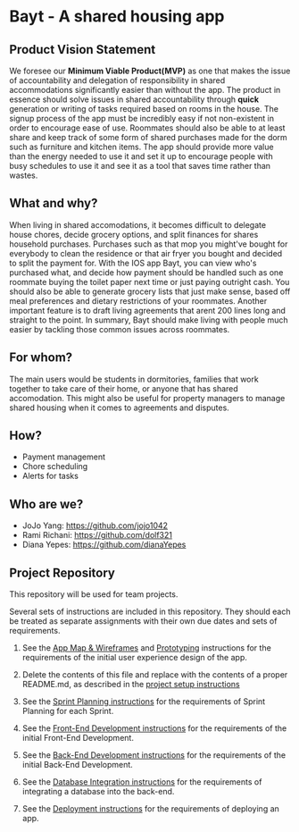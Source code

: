 # Bayt - A shared housing app

## Product Vision Statement
We foresee our **Minimum Viable Product(MVP)** as one that makes the issue of accountability and delegation of responsibility in shared accommodations significantly easier than without the app. The product in essence should solve issues in shared accountability through **quick** generation or writing of tasks required based on rooms in the house. The signup process of the app must be incredibly easy if not non-existent in order to encourage ease of use. Roommates should also be able to at least share and keep track of some form of shared purchases made for the dorm such as furniture and kitchen items. The app should provide more value than the energy needed to use it and set it up to encourage people with busy schedules to use it and see it as a tool that saves time rather than wastes.

## What and why?
When living in shared accomodations, it becomes difficult to delegate house chores, decide grocery options, and split finances for shares household purchases. Purchases such as that mop you might've bought for everybody to clean the residence or that air fryer you bought and decided to split the payment for. With the IOS app Bayt, you can view who's purchased what, and decide how payment should be handled such as one roommate buying the toilet paper next time or just paying outright cash. You should also be able to generate grocery lists that just make sense, based off meal preferences and dietary restrictions of your roommates. Another important feature is to draft living agreements that arent 200 lines long and straight to the point. In summary, Bayt should make living with people much easier by tackling those common issues across roommates.

## For whom?
The main users would be students in dormitories, families that work together to take care of their home, or anyone that has shared accomodation. This might also be useful for property managers to manage shared housing when it comes to agreements and disputes.

## How?
- Payment management
- Chore scheduling
- Alerts for tasks

## Who are we? 
- JoJo Yang: https://github.com/jojo1042
- Rami Richani: https://github.com/dolf321
- Diana Yepes: https://github.com/dianaYepes

## Project Repository

This repository will be used for team projects.

Several sets of instructions are included in this repository. They should each be treated as separate assignments with their own due dates and sets of requirements.

1. See the [App Map & Wireframes](instructions-0a-app-map-wireframes.md) and [Prototyping](./instructions-0b-prototyping.md) instructions for the requirements of the initial user experience design of the app.

1. Delete the contents of this file and replace with the contents of a proper README.md, as described in the [project setup instructions](./instructions-0c-project-setup.md)

1. See the [Sprint Planning instructions](instructions-0d-sprint-planning.md) for the requirements of Sprint Planning for each Sprint.

1. See the [Front-End Development instructions](./instructions-1-front-end.md) for the requirements of the initial Front-End Development.

1. See the [Back-End Development instructions](./instructions-2-back-end.md) for the requirements of the initial Back-End Development.

1. See the [Database Integration instructions](./instructions-3-database.md) for the requirements of integrating a database into the back-end.

1. See the [Deployment instructions](./instructions-4-deployment.md) for the requirements of deploying an app.

